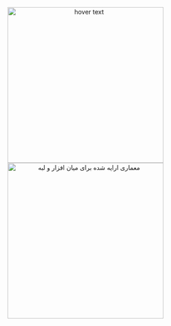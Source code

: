 <p align="center">
  <img src="https://github.com/rezdevir/melfa_middleware/blob/main/README/edge_middleware.PNG" width="350" title="hover text">
  <img src="https://github.com/rezdevir/melfa_middleware/blob/main/README/middleware.PNG" width="350" alt=" معماری ارایه شده برای میان افزار و لبه">
</p>
